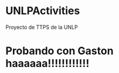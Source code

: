 UNLPActivities
==============

Proyecto de TTPS de la UNLP


Probando con Gaston haaaaaa!!!!!!!!!!!!
==============
